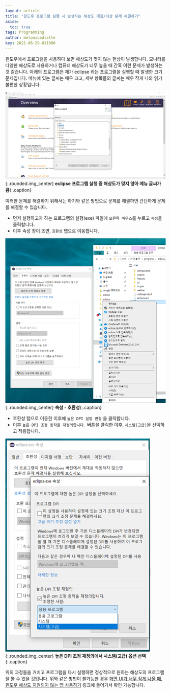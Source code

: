 ```yaml
---
layout: article
title: "윈도우 프로그램 실행 시 발생하는 해상도 깨짐/이상 문제 해결하기"
aside:
  toc: true
tags: Programming 
author: melonicedlatte
key: 2021-06-29-011000
---
```


윈도우에서 프로그램을 사용하다 보면 해상도가 맞지 않는 현상이 발생합니다. 모니터를 다양한 해상도로 사용하거나 컴퓨터 해상도가 너무 높을 때 간혹 이런 문제가 발생하는 것 같습니다. 아래의 프로그램은 제가 eclipse 라는 프로그램을 실행할 때 발생한 크기 문제입니다. 메뉴에 있는 글씨는 매우 크고, 세부 항목들의 글씨는 매우 작게 나와 읽기 불편한 상황입니다.

![image](/assets/images/2021_2Q/eclipse.png){:.rounded.img_center}
**eclipse 프로그램 실행 중 해상도가 맞지 않아 메뉴 글씨가 큼**{:.caption}

이러한 문제를 해결하기 위해서는 하기와 같은 방법으로 문제를 해결하면 간단하게 문제를 해결할 수 있습니다. 

- 먼저 실행하고자 하는 프로그램의 실행(exe) 파일에 `오른쪽 마우스`를 누르고 `속성`을 클릭합니다. 
- 이후 속성 창이 뜨면, `호환성` 탭으로 이동합니다.

![image](/assets/images/2021_2Q/eclipse2.png){:.rounded.img_center}
**속성 - 호환성**{:.caption}

- 호환성 탭으로 이동한 이후에 `높은 DPI 설정 변경` 을 클릭합니다.
- 이후 `높은 DPI 조정 동작을 재정의합니다.` 버튼을 클릭한 이후, `시스템(고급)`을 선택하고 적용합니다.

![image](/assets/images/2021_2Q/eclipse3.png){:.rounded.img_center}
**높은 DPI 조정 재정의에서 시스템(고급) 옵션 선택**{:.caption}

위의 과정들을 거치고 프로그램을 다시 실행하면 정상적으로 원하는 해상도의 프로그램을 볼 수 있을 것입니다. 위와 같은 방법이 불가능한 경우 [화면 UI가 너무 작게 나올 때, 윈도우 해상도 지원되지 않는 앱 사용하기](http://melonicedlatte.com/etc/2019/05/05/011800.html) 링크에 들어가서 확인 가능합니다. 
